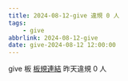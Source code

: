 ```yaml
---
title: 2024-08-12-give 違規 0 人
tags:
    - give
abbrlink: 2024-08-12-give
date: give-2024-08-12 12:00:00
---
```

give 板 [板規連結](https://www.ptt.cc/bbs/give/M.1612495900.A.C32.html)
昨天違規 0 人
